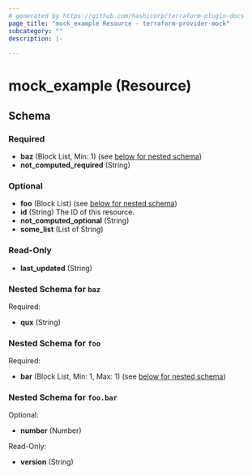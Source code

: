 ```yaml
---
# generated by https://github.com/hashicorp/terraform-plugin-docs
page_title: "mock_example Resource - terraform-provider-mock"
subcategory: ""
description: |-
  
---
```


# mock_example (Resource)





<!-- schema generated by tfplugindocs -->
## Schema

### Required

- **baz** (Block List, Min: 1) (see [below for nested schema](#nestedblock--baz))
- **not_computed_required** (String)

### Optional

- **foo** (Block List) (see [below for nested schema](#nestedblock--foo))
- **id** (String) The ID of this resource.
- **not_computed_optional** (String)
- **some_list** (List of String)

### Read-Only

- **last_updated** (String)

<a id="nestedblock--baz"></a>
### Nested Schema for `baz`

Required:

- **qux** (String)


<a id="nestedblock--foo"></a>
### Nested Schema for `foo`

Required:

- **bar** (Block List, Min: 1, Max: 1) (see [below for nested schema](#nestedblock--foo--bar))

<a id="nestedblock--foo--bar"></a>
### Nested Schema for `foo.bar`

Optional:

- **number** (Number)

Read-Only:

- **version** (String)


